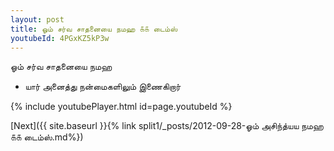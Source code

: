 ```yaml
---
layout: post
title: ஓம் சர்வ சாதனையை நமஹ ௧௧ டைம்ஸ்
youtubeId: 4PGxKZ5kP3w
---
```

 
 
 ஓம் சர்வ சாதனையை நமஹ  
 
 -  யார் அனைத்து நன்மைகளிலும் இணைகிறார் 
 
  
 
  
 
 
 
 
 
 


{% include youtubePlayer.html id=page.youtubeId %}
 
[Next]({{ site.baseurl }}{% link  split1/_posts/2012-09-28-ஓம் அசிந்த்யய நமஹ ௧௧ டைம்ஸ்.md%})
 
